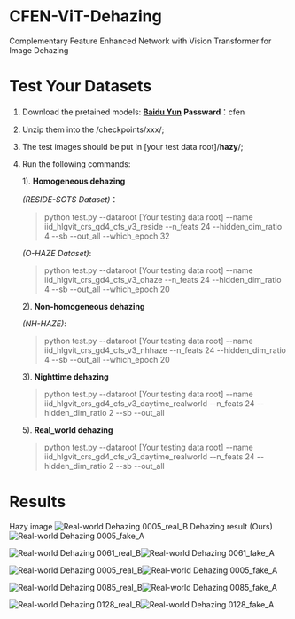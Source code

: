 # CFEN-ViT-Dehazing

Complementary Feature Enhanced Network with Vision Transformer for Image Dehazing



# Test Your Datasets
1. Download the pretained models: [**Baidu Yun**](https://pan.baidu.com/s/1WTR4AM3j6Hdq4Whrt4j8FQ) **Passward**：cfen 

2. Unzip them into the /checkpoints/xxx/;
3. The test images should be put in \[your test data root\]/**hazy**/;
4. Run the following commands:

    1). **Homogeneous dehazing** 
    
    _(RESIDE-SOTS Dataset)_：
    
    > python test.py --dataroot \[Your testing data root\] --name iid_hlgvit_crs_gd4_cfs_v3_reside --n_feats 24 --hidden_dim_ratio 4 --sb --out_all --which_epoch 32
    
    _(O-HAZE Dataset)_:
    
    > python test.py --dataroot \[Your testing data root\] --name iid_hlgvit_crs_gd4_cfs_v3_ohaze --n_feats 24 --hidden_dim_ratio 4 --sb --out_all --which_epoch 20
    
    2). **Non-homogeneous dehazing** 
    
    _(NH-HAZE)_:
    
    > python test.py --dataroot \[Your testing data root\] --name iid_hlgvit_crs_gd4_cfs_v3_nhhaze --n_feats 24 --hidden_dim_ratio 4 --sb --out_all --which_epoch 20
    
    3). **Nighttime dehazing**
    
    > python test.py --dataroot \[Your testing data root\] --name iid_hlgvit_crs_gd4_cfs_v3_daytime_realworld --n_feats 24 --hidden_dim_ratio 2 --sb --out_all 
    
    5). **Real_world dehazing**
    
    > python test.py --dataroot \[Your testing data root\] --name iid_hlgvit_crs_gd4_cfs_v3_daytime_realworld --n_feats 24 --hidden_dim_ratio 2 --sb --out_all 
    

    
# Results
Hazy image
![Real-world Dehazing 0005_real_B](https://github.com/phoenixtreesky7/CFEN-ViT-Dehazing/blob/main/new_real_hazy_0005_real_B.png)
Dehazing result (Ours)
![Real-world Dehazing 0005_fake_A](https://github.com/phoenixtreesky7/CFEN-ViT-Dehazing/blob/main/new_real_hazy_0005_fake_A.png)

![Real-world Dehazing 0061_real_B](https://github.com/phoenixtreesky7/CFEN-ViT-Dehazing/blob/main/new_real_hazy_0061_real_B.png)![Real-world Dehazing 0061_fake_A](https://github.com/phoenixtreesky7/CFEN-ViT-Dehazing/blob/main/new_real_hazy_0061_fake_A.png)

![Real-world Dehazing 0005_real_B](https://github.com/phoenixtreesky7/CFEN-ViT-Dehazing/blob/main/new_real_hazy_0005_real_B.png)![Real-world Dehazing 0005_fake_A](https://github.com/phoenixtreesky7/CFEN-ViT-Dehazing/blob/main/new_real_hazy_0005_fake_A.png)

![Real-world Dehazing 0085_real_B](https://github.com/phoenixtreesky7/CFEN-ViT-Dehazing/blob/main/new_real_hazy_0085_real_B.png)![Real-world Dehazing 0085_fake_A](https://github.com/phoenixtreesky7/CFEN-ViT-Dehazing/blob/main/new_real_hazy_0085_fake_A.png)

![Real-world Dehazing 0128_real_B](https://github.com/phoenixtreesky7/CFEN-ViT-Dehazing/blob/main/new_real_hazy_0128_real_B.png)![Real-world Dehazing 0128_fake_A](https://github.com/phoenixtreesky7/CFEN-ViT-Dehazing/blob/main/new_real_hazy_0128_fake_A.png)


